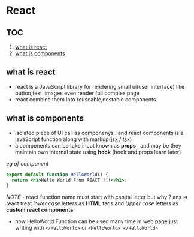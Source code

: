 # React

## TOC

1. [what is react](#what-is-react)
2. [what is components](#what-is-components)

## what is react

- react is a JavaScript library for rendering small ui(user interface) like button,text ,images even render full complex page
- react combine them into reuseable,nestable components.

## what is components

- isolated piece of UI call as componenys . and react components is a javaScript function along with markup(jsx / tsx)
- a components can be take input known as **props** , and may be they maintain own internal state using **hook** (hook and props learn later)

_eg of component_

```jsx
export default function HelloWorld() {
  return <h1>Hello World From REACT !!!</h1>;
}
```

_NOTE_ - react function name must start with capital letter but why ? ans => react treat *lower case* letters as **HTML** tags and *Upper case* letters as **custom react components** 

- now HelloWorld Function can be used many time in web page just writing with `</HelloWorld>` or `<HelloWorld> </HelloWorld>`
